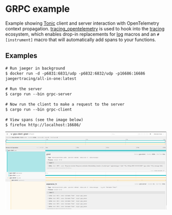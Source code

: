 # GRPC example

Example showing [Tonic] client and server interaction with OpenTelemetry context propagation.  [tracing_opentelemetry](https://docs.rs/tracing-opentelemetry/0.4.0/tracing_opentelemetry/) is used to hook into the [tracing](https://github.com/tokio-rs/tracing) ecosystem, which enables drop-in replacements for [log](https://github.com/rust-lang/log) macros and an `#[instrument]` macro that will automatically add spans to your functions.  

[Tonic]: https://github.com/hyperium/tonic

Examples
--------

```shell
# Run jaeger in background
$ docker run -d -p6831:6831/udp -p6832:6832/udp -p16686:16686 jaegertracing/all-in-one:latest

# Run the server
$ cargo run --bin grpc-server 

# Now run the client to make a request to the server
$ cargo run --bin grpc-client

# View spans (see the image below)
$ firefox http://localhost:16686/
```

![Jaeger UI](trace.png)